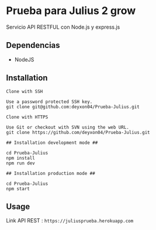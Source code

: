 # Prueba para Julius 2 grow

Servicio API RESTFUL con Node.js y express.js

## Dependencias

- NodeJS

## Installation

```
Clone with SSH

Use a password protected SSH key.
git clone git@github.com:deyxon04/Prueba-Julius.git

Clone with HTTPS

Use Git or checkout with SVN using the web URL.
git clone https://github.com/deyxon04/Prueba-Julius.git

## Installation development mode ##

cd Prueba-Julius
npm install
npm run dev

## Installation production mode ##

cd Prueba-Julius
npm start

```
## Usage

Link API REST : ```https://juliusprueba.herokuapp.com```